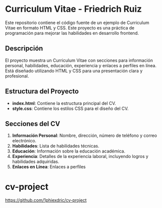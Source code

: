 # Curriculum Vitae - Friedrich Ruiz

Este repositorio contiene el código fuente de un ejemplo de Curriculum Vitae en formato HTML y CSS. Este proyecto es una práctica de programación para mejorar las habilidades en desarrollo frontend.

## Descripción

El proyecto muestra un Curriculum Vitae con secciones para información personal, habilidades, educación, experiencia y enlaces a perfiles en línea. Está diseñado utilizando HTML y CSS para una presentación clara y profesional.

## Estructura del Proyecto

- **index.html**: Contiene la estructura principal del CV.
- **style.css**: Contiene los estilos CSS para el diseño del CV.

## Secciones del CV

1. **Información Personal**: Nombre, dirección, número de teléfono y correo electrónico.
2. **Habilidades**: Lista de habilidades técnicas.
3. **Educación**: Información sobre la educación académica.
4. **Experiencia**: Detalles de la experiencia laboral, incluyendo logros y habilidades adquiridas.
5. **Enlaces en Línea**: Enlaces a perfiles

# cv-project
https://github.com/1phiexdric/cv-project
